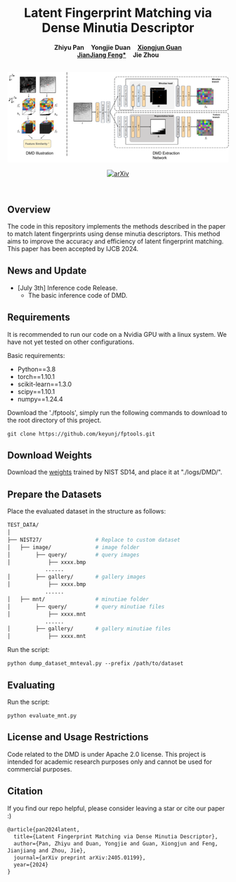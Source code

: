<p align="center">
  <h1 align="center">Latent Fingerprint Matching via Dense Minutia Descriptor</h1>
  <p align="center">
    <strong>Zhiyu Pan</strong></a>
    &nbsp;&nbsp;
    <strong>Yongjie Duan</strong>
    &nbsp;&nbsp;
    <a href="https://xiongjunguan.github.io/"><strong>Xiongjun Guan</strong></a>
    <br>
    <a href="http://ivg.au.tsinghua.edu.cn/~jfeng/"><strong>JianJiang Feng*</strong></a>
    &nbsp;&nbsp;
    <strong>Jie Zhou</strong>
  </p>
  <br>
  <div align="center">
    <img src="./figures/dmd_illustration.png", width="700">
  </div>
  <p align="center">
    <a href="https://arxiv.org/abs/2405.01199"><img alt='arXiv' src='https://img.shields.io/badge/arXiv-2405.01199-b31b1b.svg'></a>
  </p>
  <br>
</p>

<!-- # Latent Fingerprint Matching via Dense Minutia Descriptor
This repository contains the code for the paper "Latent Fingerprint Matching via Dense Minutia Descriptor". -->


## Overview

The code in this repository implements the methods described in the paper to match latent fingerprints using dense minutia descriptors. This method aims to improve the accuracy and efficiency of latent fingerprint matching. This paper has been accepted by IJCB 2024.

## News and Update

* [July 3th] Inference code Release.
    * The basic inference code of DMD.  

## Requirements
It is recommended to run our code on a Nvidia GPU with a linux system. We have not yet tested on other configurations.

Basic requirements:
- Python==3.8
- torch==1.10.1
- scikit-learn==1.3.0
- scipy==1.10.1
- numpy==1.24.4

Download the './fptools', simply run the following commands to download to the root directory of this project.
```
git clone https://github.com/keyunj/fptools.git
```

## Download Weights

Download the [weights](https://cloud.tsinghua.edu.cn/f/fd5ca22af0eb44afa124/?dl=1) trained by NIST SD14, and place it at "./logs/DMD/".

## Prepare the Datasets
Place the evaluated dataset in the structure as follows:
```bash
TEST_DATA/
│
├── NIST27/                 # Replace to custom dataset
│   ├── image/              # image folder
│        ├── query/         # query images
│            ├── xxxx.bmp
            ......
│        ├── gallery/       # gallery images
│            ├── xxxx.bmp
            ......
│   ├── mnt/                # minutiae folder
│        ├── query/         # query minutiae files
│            ├── xxxx.mnt
            ......
│        ├── gallery/       # gallery minutiae files
│            ├── xxxx.mnt             

```
Run the script:
```
python dump_dataset_mnteval.py --prefix /path/to/dataset
```

## Evaluating
Run the script:
```
python evaluate_mnt.py
```

## License and Usage Restrictions
Code related to the DMD is under Apache 2.0 license. This project is intended for academic research purposes only and cannot be used for commercial purposes.

## Citation
If you find our repo helpful, please consider leaving a star or cite our paper :)
```
@article{pan2024latent,
  title={Latent Fingerprint Matching via Dense Minutia Descriptor},
  author={Pan, Zhiyu and Duan, Yongjie and Guan, Xiongjun and Feng, Jianjiang and Zhou, Jie},
  journal={arXiv preprint arXiv:2405.01199},
  year={2024}
}
```